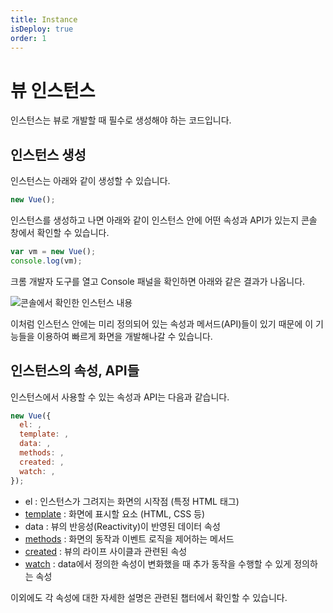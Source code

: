 ```yaml
---
title: Instance
isDeploy: true
order: 1
---
```


# 뷰 인스턴스

인스턴스는 뷰로 개발할 때 필수로 생성해야 하는 코드입니다.

## 인스턴스 생성

인스턴스는 아래와 같이 생성할 수 있습니다.

```js
new Vue();
```

인스턴스를 생성하고 나면 아래와 같이 인스턴스 안에 어떤 속성과 API가 있는지 콘솔 창에서 확인할 수 있습니다.

```js
var vm = new Vue();
console.log(vm);
```

크롬 개발자 도구를 열고 Console 패널을 확인하면 아래와 같은 결과가 나옵니다.

![콘솔에서 확인한 인스턴스 내용](../.vuepress/public/images/console-instance.png)

이처럼 인스턴스 안에는 미리 정의되어 있는 속성과 메서드(API)들이 있기 때문에 이 기능들을 이용하여 빠르게 화면을 개발해나갈 수 있습니다.

## 인스턴스의 속성, API들

인스턴스에서 사용할 수 있는 속성과 API는 다음과 같습니다.

```js
new Vue({
  el: ,
  template: ,
  data: ,
  methods: ,
  created: ,
  watch: ,
});
```

- el : 인스턴스가 그려지는 화면의 시작점 (특정 HTML 태그)
- [template](/vue/template.html) : 화면에 표시할 요소 (HTML, CSS 등)
- data : 뷰의 반응성(Reactivity)이 반영된 데이터 속성
- [methods](/syntax/methods.html) : 화면의 동작과 이벤트 로직을 제어하는 메서드
- [created](/vue/life-cycle.html) : 뷰의 라이프 사이클과 관련된 속성
- [watch](/syntax/watch.html) : data에서 정의한 속성이 변화했을 때 추가 동작을 수행할 수 있게 정의하는 속성

이외에도 각 속성에 대한 자세한 설명은 관련된 챕터에서 확인할 수 있습니다.
